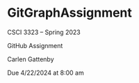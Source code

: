 # GitGraphAssignment
CSCI 3323 – Spring 2023 <br>

GitHub Assignment <br>

Carlen Gattenby <br>

Due 4/22/2024 at 8:00 am <br>